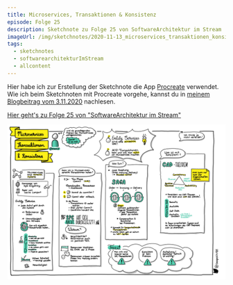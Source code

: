 ```yaml
---
title: Microservices, Transaktionen & Konsistenz
episode: Folge 25
description: Sketchnote zu Folge 25 von SoftwareArchitektur im Stream
imageUrl: /img/sketchnotes/2020-11-13_microservices_transaktionen_konsistenz.png
tags:
  - sketchnotes
  - softwarearchitekturImStream
  - allcontent
---
```


Hier habe ich zur Erstellung der Sketchnote die App [Procreate](https://procreate.art/) verwendet.
Wie ich beim Sketchnoten mit Procreate vorgehe, kannst du in [meinem Blogbeitrag vom 3.11.2020](/blog/2020-11-03_sketchnotes_mit_procreate/) nachlesen.

[Hier geht's zu Folge 25 von "SoftwareArchitektur im Stream"](https://software-architektur.tv/2020/11/13/folge025.html)

![Sketchnote zu Folge 25](/img/sketchnotes/2020-11-13_microservices_transaktionen_konsistenz.png)

